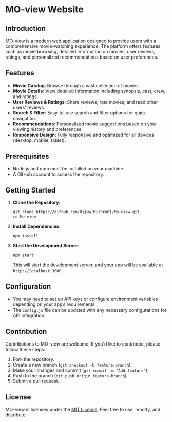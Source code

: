 # MO-view Website

## Introduction
MO-view is a modern web application designed to provide users with a comprehensive movie-watching experience. The platform offers features such as movie browsing, detailed information on movies, user reviews, ratings, and personalized recommendations based on user preferences.

## Features
- **Movie Catalog**: Browse through a vast collection of movies.
- **Movie Details**: View detailed information including synopsis, cast, crew, and ratings.
- **User Reviews & Ratings**: Share reviews, rate movies, and read other users' reviews.
- **Search & Filter**: Easy-to-use search and filter options for quick navigation.
- **Recommendations**: Personalized movie suggestions based on your viewing history and preferences.
- **Responsive Design**: Fully responsive and optimized for all devices (desktop, mobile, tablet).

## Prerequisites
- Node.js and npm must be installed on your machine.
- A GitHub account to access the repository.

## Getting Started
1. **Clone the Repository:**
   ```bash
   git clone https://github.com/UjjwalMishra01/Mo-view.git
   cd Mo-view
   ```

2. **Install Dependencies:**
   ```bash
   npm install
   ```

3. **Start the Development Server:**
   ```bash
   npm start
   ```

   This will start the development server, and your app will be available at `http://localhost:3000`.

## Configuration
- You may need to set up API keys or configure environment variables depending on your app’s requirements.
- The `config.js` file can be updated with any necessary configurations for API integration.

## Contribution
Contributions to MO-view are welcome! If you'd like to contribute, please follow these steps:
1. Fork the repository.
2. Create a new branch (`git checkout -b feature-branch`).
3. Make your changes and commit (`git commit -m "Add feature"`).
4. Push to the branch (`git push origin feature-branch`).
5. Submit a pull request.

## License
MO-view is licensed under the [MIT License](https://opensource.org/licenses/MIT). Feel free to use, modify, and distribute.
